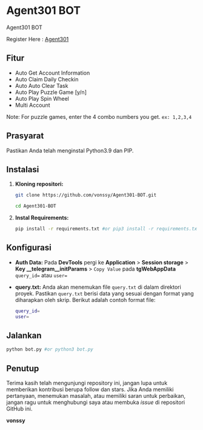 # Agent301 BOT
Agent301 BOT

Register Here : [Agent301](https://t.me/Agent301Bot/app?startapp=onetime1493482017)

## Fitur

  - Auto Get Account Information
  - Auto Claim Daily Checkin
  - Auto Auto Clear Task
  - Auto Play Puzzle Game [y/n]
  - Auto Play Spin Wheel
  - Multi Account

  Note: For puzzle games, enter the 4 combo numbers you get. `ex: 1,2,3,4`

## Prasyarat

Pastikan Anda telah menginstal Python3.9 dan PIP.

## Instalasi

1. **Kloning repositori:**
   ```bash
   git clone https://github.com/vonssy/Agent301-BOT.git
   ```
   ```bash
   cd Agent301-BOT
   ```

2. **Instal Requirements:**
   ```bash
   pip install -r requirements.txt #or pip3 install -r requirements.txt
   ```

## Konfigurasi

- **Auth Data:** Pada **DevTools** pergi ke **Application** > **Session storage** > **Key __telegram__initParams** > `Copy Value` pada **tgWebAppData** `query_id=` atau `user=`
- **query.txt:** Anda akan menemukan file `query.txt` di dalam direktori proyek. Pastikan `query.txt` berisi data yang sesuai dengan format yang diharapkan oleh skrip. Berikut adalah contoh format file:

  ```bash
  query_id=
  user=
  ```

## Jalankan

```bash
python bot.py #or python3 bot.py
```

## Penutup

Terima kasih telah mengunjungi repository ini, jangan lupa untuk memberikan kontribusi berupa follow dan stars.
Jika Anda memiliki pertanyaan, menemukan masalah, atau memiliki saran untuk perbaikan, jangan ragu untuk menghubungi saya atau membuka *issue* di repositori GitHub ini.

**vonssy**